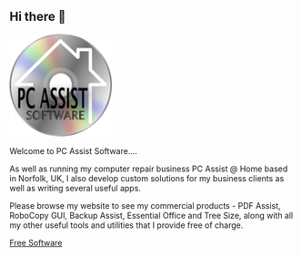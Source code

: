 ## Hi there 👋

![Logo](/Assets/logo.png)

Welcome to PC Assist Software....

As well as running my computer repair business PC Assist @ Home based in Norfolk, UK, I also develop custom solutions for my business clients as well as writing several useful apps.

Please browse my website to see my commercial products - PDF Assist, RoboCopy GUI, Backup Assist, Essential Office and Tree Size, along with all my other useful tools and utilities that I provide free of charge.

[Free Software](https://www.pcassistsoftware.co.uk/free.html)



